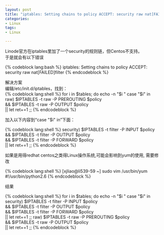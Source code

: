 ```yaml
---
layout: post
title: "iptables: Setting chains to policy ACCEPT: security raw nat[FAILED]filter"
categories:
- Linux
tags:
- Linux 

---
```

Linode官方在iptables里加了一个security的规则链，但Centos不支持。    
于是就会有以下错误    

{% codeblock lang:bash %}
iptables: Setting chains to policy ACCEPT: security raw nat[FAILED]filter
{% endcodeblock %}

解决方案  
编辑/etc/init.d/iptables，找到：  
{% codeblock lang:shell %}
for i in $tables; do
        echo -n "$i "
        case "$i" in
            raw)
                $IPTABLES -t raw -P PREROUTING $policy \
                    && $IPTABLES -t raw -P OUTPUT $policy \
                    || let ret+=1
                ;;
{% endcodeblock %}

加入以下内容到“case "$i" in”下面：

{% codeblock lang:shell %}
security)
       $IPTABLES -t filter -P INPUT $policy \
           && $IPTABLES -t filter -P OUTPUT $policy \
           && $IPTABLES -t filter -P FORWARD $policy \
           || let ret+=1
       ;;
{% endcodeblock %}

如果是用得redhat centos之类得Linux操作系统,可能会影响到yum的使用, 需要修改

{% codeblock lang:shell %}
[xjliao@li539-59 ~] sudo vim /usr/bin/yum
\#!/usr/bin/python2.6
{% endcodeblock %}

结果

{% codeblock lang:shell %}
for i in $tables; do
    echo -n "$i "
    case "$i" in
        security)
            $IPTABLES -t filter -P INPUT $policy \
                && $IPTABLES -t filter -P OUTPUT $policy \
                && $IPTABLES -t filter -P FORWARD $policy \
                || let ret+=1
            ;;
        raw)
            $IPTABLES -t raw -P PREROUTING $policy \
                && $IPTABLES -t raw -P OUTPUT $policy \
                || let ret+=1
            ;;
{% endcodeblock %}
